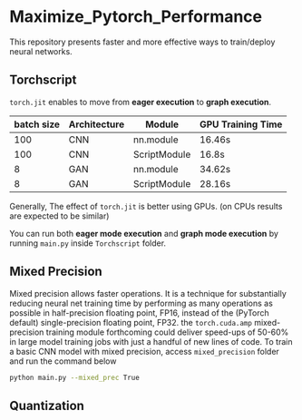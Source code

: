 # Maximize_Pytorch_Performance
This repository presents faster and more effective ways to train/deploy neural networks.

## Torchscript
```torch.jit``` enables to move from **eager execution** to **graph execution**.

|batch size| Architecture |Module | GPU Training Time | 
|----------|--------------|-------|-----|
|100| CNN | nn.module  | 16.46s  |
|100| CNN | ScriptModule  | 16.8s  |
|8| GAN | nn.module  | 34.62s  |
|8| GAN | ScriptModule  | 28.16s  |

Generally, The effect of ```torch.jit``` is better using GPUs. (on CPUs results are expected to be similar)

You can run both **eager mode execution** and **graph mode execution** by running ```main.py``` inside ```Torchscript``` folder.

## Mixed Precision
Mixed precision allows faster operations. It is a technique for substantially reducing neural net training time by performing as many operations as possible in half-precision floating point, FP16, instead of the (PyTorch default) single-precision floating point, FP32. the ```torch.cuda.amp``` mixed-precision training module forthcoming could deliver speed-ups of 50-60% in large model training jobs with just a handful of new lines of code.
To train a basic CNN model with mixed precision, access ```mixed_precision``` folder and run the command below
```bash
python main.py --mixed_prec True
```

## Quantization

